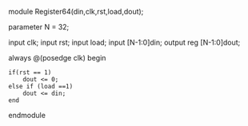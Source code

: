 module Register64(din,clk,rst,load,dout);

parameter N = 32;

input clk;
input rst;
input load;
input [N-1:0]din;
output reg [N-1:0]dout;

always @(posedge clk) begin

	if(rst == 1)
		dout <= 0;
	else if (load ==1)
		dout <= din;
	end

endmodule
